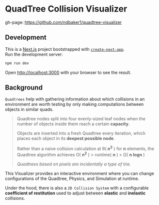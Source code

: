 # QuadTree Collision Visualizer

gh-page: https://github.com/ndbaker1/quadtree-visualizer  

## Development

This is a [Next.js](https://nextjs.org/) project bootstrapped with [`create-next-app`](https://github.com/vercel/next.js/tree/canary/packages/create-next-app).  
Run the development server:
```bash
npm run dev
```
Open [http://localhost:3000](http://localhost:3000) with your browser to see the result.

## Background 

`Quadtrees` help with gathering information about which collisions in an environment are worth testing by only making computations between objects in similar quads.

> Quadtree nodes split into four evenly-sized leaf nodes when the number of objects inside them reach a certain __capacity__.  
> 
> Objects are inserted into a fresh Quadtree every iteration, which places each object in its __deepest possible node__.  
> 
> Rather than a naive collision calculation at θ( __n<sup>2</sup>__ ) for __n__ elements, the Quadtree algorithm achieves O( __n<sup>2</sup>__ ) > runtime( __n__ ) > Ω( __n logn__ )
>
> _Quadtrees based on pixels are incidentally a type of trie._

This Visualizer provides an interactive environment where you can change configurations of the Quadtree, Physics, and Simulation at runtime.

Under the hood, there is also a `2D Collision System` with a configurable __coefficient of restitution__ used to adjust between __elastic__ and __inelastic__ collisions.

